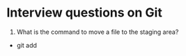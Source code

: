 # Interview questions on Git

1. What is the command to move a file to the staging area?
- git add <filename>

